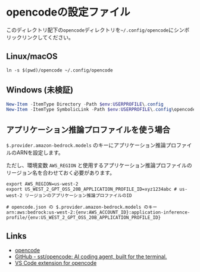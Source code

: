 # opencodeの設定ファイル

このディレクトリ配下の`opencode`ディレクトリを`~/.config/opencode`にシンボリックリンクしてください。

## Linux/macOS

```shell
ln -s $(pwd)/opencode ~/.config/opencode
```

## Windows (未検証)

```powershell
New-Item -ItemType Directory -Path $env:USERPROFILE\.config
New-Item -ItemType SymbolicLink -Path $env:USERPROFILE\.config\opencode -Target (Join-Path (Get-Location) "opencode")
```

## アプリケーション推論プロファイルを使う場合

`$.provider.amazon-bedrock.models` のキーにアプリケーション推論プロファイルのARNを設定します。

ただし、環境変数 `AWS_REGION` と使用するアプリケーション推論プロファイルのリージョン名を合わせておく必要があります。

```shell
export AWS_REGION=us-west-2
export US_WEST_2_GPT_OSS_20B_APPLICATION_PROFILE_ID=xyz1234abc # us-west-2 リージョンのアプリケーション推論プロファイルのID

# opencode.json の $.provider.amazon-bedrock.models のキー
arn:aws:bedrock:us-west-2:{env:AWS_ACCOUNT_ID}:application-inference-profile/{env:US_WEST_2_GPT_OSS_20B_APPLICATION_PROFILE_ID}
```

## Links

- [opencode](https://opencode.ai/)
- [GitHub - sst/opencode: AI coding agent, built for the terminal.](https://github.com/sst/opencode)
- [VS Code extension for opencode](https://marketplace.visualstudio.com/items?itemName=sst-dev.opencode)
